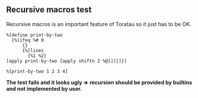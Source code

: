 ## Recursive macros test

Recursive macros is an important feature of Toratau so it just has to be OK.

```
%[define print-by-two
  {%[ifeq %# 0
      {}
      {%[lines
        {%1 %2}
[apply print-by-two [apply shiftn 2 %@]]]}]}]
```

```
%[print-by-two 1 2 3 4]
```

**The test fails and it looks ugly ⇒ recursion should be provided by builtins and not implemented by user.**

